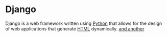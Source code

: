 # Django

Django is a web framework written using [Python](/wiki/Python) that allows for the design of web applications that generate [HTML](/wiki/HTML) dynamically. [and another](/link)
